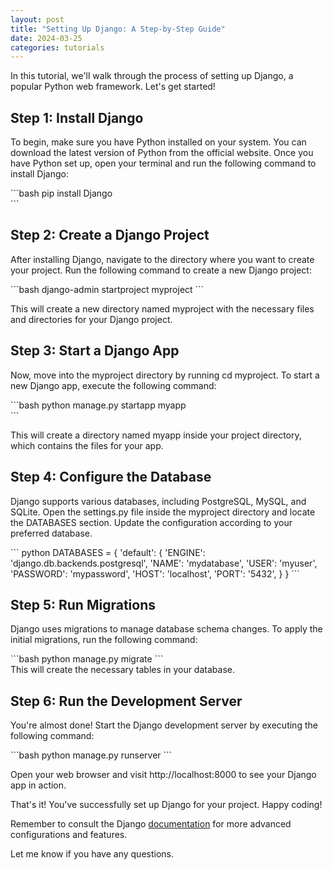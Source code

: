 ```yaml
---
layout: post
title: "Setting Up Django: A Step-by-Step Guide"
date: 2024-03-25
categories: tutorials
---
```


In this tutorial, we'll walk through the process of setting up Django, a popular Python web framework. Let's get started!

## Step 1: Install Django

To begin, make sure you have Python installed on your system. You can download the latest version of Python from the official website. Once you have Python set up, open your terminal and run the following command to install Django:

<div class="code-snippet">
```bash
pip install Django
</div>```

## Step 2: Create a Django Project

After installing Django, navigate to the directory where you want to create your project. Run the following command to create a new Django project:

<div class="code-snippet">
```bash 
django-admin startproject myproject
```
</div>

This will create a new directory named myproject with the necessary files and directories for your Django project.

## Step 3: Start a Django App

Now, move into the myproject directory by running cd myproject. To start a new Django app, execute the following command:

<div class="code-snippet">
```bash
python manage.py startapp myapp
</div>```

This will create a directory named myapp inside your project directory, which contains the files for your app.

## Step 4: Configure the Database

Django supports various databases, including PostgreSQL, MySQL, and SQLite. Open the settings.py file inside the myproject directory and locate the DATABASES section. Update the configuration according to your preferred database.

<div class="code-snippet">
``` python
DATABASES = {
    'default': {
        'ENGINE': 'django.db.backends.postgresql',
        'NAME': 'mydatabase',
        'USER': 'myuser',
        'PASSWORD': 'mypassword',
        'HOST': 'localhost',
        'PORT': '5432',
    }
}
```
</div>

## Step 5: Run Migrations

Django uses migrations to manage database schema changes. To apply the initial migrations, run the following command:

<div class="code-snippet">
```bash 
python manage.py migrate
```
</div>
This will create the necessary tables in your database.

## Step 6: Run the Development Server

You're almost done! Start the Django development server by executing the following command:

<div class="code-snippet">
```bash
python manage.py runserver
```
</div>

Open your web browser and visit http://localhost:8000 to see your Django app in action.

That's it! You've successfully set up Django for your project. Happy coding!

Remember to consult the Django [documentation](https://docs.djangoproject.com/en/5.0/) for more advanced configurations and features.

Let me know if you have any questions.

